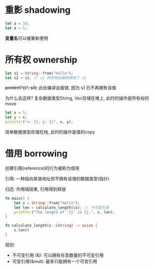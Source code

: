 # 重影 shadowing

```rust
let a = 10;
let a = 5;
```

**变量名**可以被重新使用

# 所有权 ownership

```rust
let s1 = String::from("hello");
let s2 = s1; // s1 的所有权被转移给了 s2
```

~~println!("{}", s1);~~ 此处编译会报错, 因为 s1 已不再拥有该值

为什么会这样?
复杂数据类型String, Vec存储在堆上, 此时的操作是所有权的move

```rust
let x = 5;
let y = x;
println!("x: {}, y: {}", x, y);
```
简单数据类型存储在栈, 此时的操作是值的copy

# 借用 borrowing

创建引用(reference)的行为被称为借用

引用: 一种指向某值地址但不拥有该值的数据类型(指针)

归还: 作用域结束, 引用得到释放

```rust
fn main() {
    let s = String::from("hello");
    let len = calculate_length(&s); // 不可变引用
    println!("The length of '{}' is {}.", s, len);
}

fn calculate_length(s: &String) -> usize {
    s.len()
}
```

规则:
- 不可变引用 (&): 可以拥有任意数量的不可变引用
- 可变引用(&mut): 最多只能拥有一个可变引用
